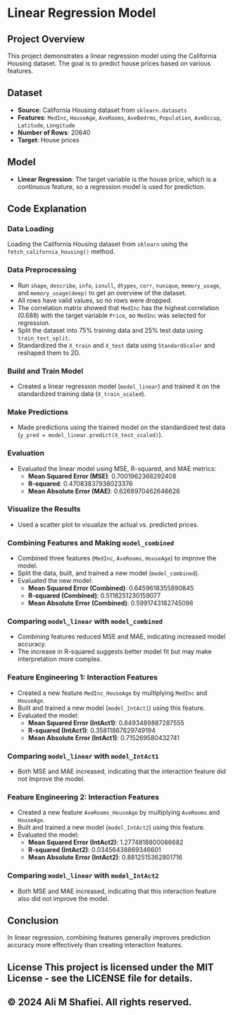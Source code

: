 # Linear Regression Model

## Project Overview
This project demonstrates a linear regression model using the California Housing dataset. The goal is to predict house prices based on various features.

## Dataset
- **Source**: California Housing dataset from `sklearn.datasets`
- **Features**: `MedInc`, `HouseAge`, `AveRooms`, `AveBedrms`, `Population`, `AveOccup`, `Latitude`, `Longitude`
- **Number of Rows**: 20640
- **Target**: House prices

## Model
- **Linear Regression**: The target variable is the house price, which is a continuous feature, so a regression model is used for prediction.

## Code Explanation

### Data Loading
Loading the California Housing dataset from `sklearn` using the `fetch_california_housing()` method.

### Data Preprocessing
- Run `shape`, `describe`, `info`, `isnull`, `dtypes`, `corr`, `nunique`, `memory_usage`, and `memory_usage(deep)` to get an overview of the dataset.
- All rows have valid values, so no rows were dropped.
- The correlation matrix showed that `MedInc` has the highest correlation (0.688) with the target variable `Price`, so `MedInc` was selected for regression.
- Split the dataset into 75% training data and 25% test data using `train_test_split`.
- Standardized the `X_train` and `X_test` data using `StandardScaler` and reshaped them to 2D.

### Build and Train Model
- Created a linear regression model (`model_linear`) and trained it on the standardized training data (`X_train_scaled`).

### Make Predictions
- Made predictions using the trained model on the standardized test data (`y_pred = model_linear.predict(X_test_scaled)`).

### Evaluation
- Evaluated the linear model using MSE, R-squared, and MAE metrics:
  - **Mean Squared Error (MSE)**: 0.7001962368292408
  - **R-squared**: 0.47083837938023376
  - **Mean Absolute Error (MAE)**: 0.6268970462646626

### Visualize the Results
- Used a scatter plot to visualize the actual vs. predicted prices.

### Combining Features and Making `model_combined`
- Combined three features (`MedInc`, `AveRooms`, `HouseAge`) to improve the model.
- Split the data, built, and trained a new model (`model_combined`).
- Evaluated the new model:
  - **Mean Squared Error (Combined)**: 0.6459618355890845
  - **R-squared (Combined)**: 0.5118251230159077
  - **Mean Absolute Error (Combined)**: 0.5991743182745098

### Comparing `model_linear` with `model_combined`
- Combining features reduced MSE and MAE, indicating increased model accuracy.
- The increase in R-squared suggests better model fit but may make interpretation more complex.

### Feature Engineering 1: Interaction Features
- Created a new feature `MedInc_HouseAge` by multiplying `MedInc` and `HouseAge`.
- Built and trained a new model (`model_IntAct1`) using this feature.
- Evaluated the model:
  - **Mean Squared Error (IntAct1)**: 0.8493489887287555
  - **R-squared (IntAct1)**: 0.35811867629749194
  - **Mean Absolute Error (IntAct1)**: 0.715269580432741

### Comparing `model_linear` with `model_IntAct1`
- Both MSE and MAE increased, indicating that the interaction feature did not improve the model.

### Feature Engineering 2: Interaction Features
- Created a new feature `AveRooms_HouseAge` by multiplying `AveRooms` and `HouseAge`.
- Built and trained a new model (`model_IntAct2`) using this feature.
- Evaluated the model:
  - **Mean Squared Error (IntAct2)**: 1.2774818800086682
  - **R-squared (IntAct2)**: 0.03456438869346601
  - **Mean Absolute Error (IntAct2)**: 0.8812515362801716

### Comparing `model_linear` with `model_IntAct2`
- Both MSE and MAE increased, indicating that this interaction feature also did not improve the model.

## Conclusion
In linear regression, combining features generally improves prediction accuracy more effectively than creating interaction features.

## License This project is licensed under the MIT License - see the LICENSE file for details.
## © 2024 Ali M Shafiei. All rights reserved.

 
